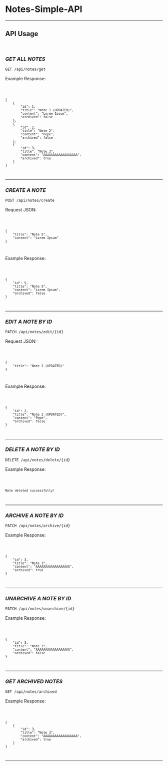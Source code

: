 # Notes-Simple-API

---

## API Usage

<br>


### *GET ALL NOTES*


`GET /api/notes/get` <br>



Example Response: <br>

<code>

    [
        {
            "id": 1,
            "title": "Note 1 (UPDATED)",
            "content": "Lorem Ipsum",
            "archived": false
        },
        {
            "id": 2,
            "title": "Note 2",
            "content": "Pepe",
            "archived": false
        },
        {
            "id": 3,
            "title": "Note 3",
            "content": "AAAAAAAAAAAAAAAAAA",
            "archived": true
        }
    ]

</code>


---


### *CREATE A NOTE*


`POST /api/notes/create` <br>

Request JSON: <br>

<code>

    {
        "title": "Note 5",
        "content": "Lorem Ipsum"
    }

</code>


Example Response: <br>

<code>

    {
        "id": 5,
        "title": "Note 5",
        "content": "Lorem Ipsum",
        "archived": false
    }

</code>


---


### *EDIT A NOTE BY ID*


`PATCH /api/notes/edit/{id}` <br>

Request JSON: <br>

<code>

    {
        "title": "Note 2 (UPDATED)"
    }

</code>


Example Response: <br>

<code>

    {
        "id": 2,
        "title": "Note 2 (UPDATED)",
        "content": "Pepe",
        "archived": false
    }

</code>


---


### *DELETE A NOTE BY ID*


`DELETE /api/notes/delete/{id}` <br>



Example Response: <br>

<code>

    Note deleted successfully!

</code>


---


### *ARCHIVE A NOTE BY ID*


`PATCH /api/notes/archive/{id}` <br>



Example Response: <br>

<code>

    {
        "id": 3,
        "title": "Note 3",
        "content": "AAAAAAAAAAAAAAAAAA",
        "archived": true
    }

</code>


---


### *UNARCHIVE A NOTE BY ID*


`PATCH /api/notes/unarchive/{id}` <br>



Example Response: <br>

<code>

    {
        "id": 3,
        "title": "Note 3",
        "content": "AAAAAAAAAAAAAAAAAA",
        "archived": false
    }

</code>


---


### *GET ARCHIVED NOTES*


`GET /api/notes/archived` <br>



Example Response: <br>

<code>

    [
        {
            "id": 3,
            "title": "Note 3",
            "content": "AAAAAAAAAAAAAAAAAA",
            "archived": true
        }
    ]

</code>


---
